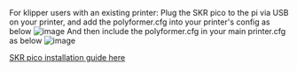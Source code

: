 For klipper users with an existing printer:
Plug the SKR pico to the pi via USB on your printer, and add the polyformer.cfg into your printer's config as below
![image](https://user-images.githubusercontent.com/55605342/166185969-eca3ac38-87a4-4fdb-8bb0-ddc4806e66f2.png)
And then include the polyformer.cfg in your main printer.cfg as below
![image](https://user-images.githubusercontent.com/55605342/166186076-9d54991d-e156-47dc-b81a-397d029f8e0a.png)



[SKR pico installation guide here](https://github.com/bigtreetech/SKR-Pico/tree/master/Klipper)

